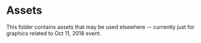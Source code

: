 # Assets

This folder contains assets that may be used elsewhere -- currently just for
graphics related to Oct 11, 2018 event.